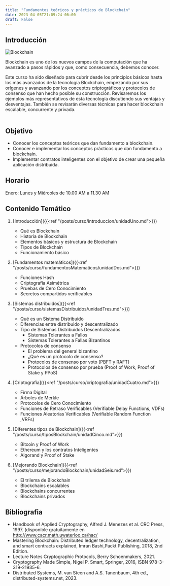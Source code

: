 ```yaml
---
title: "Fundamentos teóricos y prácticos de Blockchain"
date: 2023-04-05T21:09:24-06:00
draft: False
---
```


## Introducción 
![Blockchain](/posts/img/blockchain.jpg#right)

Blockchain es uno de los nuevos campos de la computación que ha avanzado a pasos rápidos y que, como consecuencia, debemos conocer.

Este curso ha sido diseñado para cubrir desde los principios básicos hasta los más avanzados de la tecnología Blockchain, empezando por sus orígenes y avanzando por los conceptos criptográficos y protocolos de consenso que han hecho posible su construcción. Revisaremos los ejemplos más representativos de esta tecnología discutiendo sus ventajas y desventajas. También se revisarán diversas técnicas para hacer blockchain escalable, concurrente y privada. <br><br>


## Objetivo
- Conocer los conceptos teóricos que dan fundamento a blockchain.
- Conocer e implementar los conceptos prácticos que dan fundamento a blockchain.
- Implementar contratos inteligentes con el objetivo de crear una pequeña aplicación distribuida.

## Horario
Enero: Lunes y Miércoles de 10.00 AM a 11.30 AM

## Contenido Temático
1. [Introducción]({{<ref "/posts/curso/introduccion/unidadUno.md">}})
    - Qué es Blockchain 
    - Historia de Blockchain
    - Elementos básicos y estructura de Blockchain
    - Tipos de Blockchain
    - Funcionamiento básico

2. [Fundamentos matemáticos]({{<ref "/posts/curso/fundamentosMatematicos/unidadDos.md">}})
    - Funciones Hash
    - Criptografía Asimétrica
    - Pruebas de Cero Conocimiento
    - Secretos compartidos verificables

3. [Sistemas distribuidos]({{<ref "/posts/curso/sistemasDistribuidos/unidadTres.md">}})
    - Qué es un Sistema Distribuido
    - Diferencias entre distribuido y descentralizado
    - Tipo de Sistemas Distribuidos Descentralizados
        - Sistemas Tolerantes a Fallos
        - Sistemas Tolerantes a Fallas Bizantinos
    - Protocolos de consenso 
        - El problema del general bizantino
        - ¿Qué es un protocolo de consenso?
        - Protocolos de consenso por voto (PBFT y RAFT)
        - Protocolos de consenso por prueba (Proof of Work, Proof of Stake y PPoS)

4. [Criptografía]({{<ref "/posts/curso/criptografia/unidadCuatro.md">}})
    - Firma Digital
    - Árboles de Merkle
    - Protocolos de Cero Conocimiento
    - Funciones de Retraso Verificables (Verifiable Delay Functions, VDFs)
    - Funciones Aleatorias Verificables (Verifiable Random Function ,VRFs)

5. [Diferentes tipos de Blockchain]({{<ref "/posts/curso/tiposBlockchain/unidadCinco.md">}})
    - Bitcoin y Proof of Work
    - Ethereum y los contratos Inteligentes
    - Algorand y Proof of Stake

6. [Mejorando Blockchain]({{<ref "/posts/curso/mejorandoBlockchain/unidadSeis.md">}})
    - El trilema de Blockchain
    - Blockchains escalables
    - Blockchains concurrentes
    - Blockchains privados

## Bibliografia 
- Handbook of Applied Cryptography, Alfred J. Menezes et al. CRC Press, 1997. (disponible gratuitamente en http://www.cacr.math.uwaterloo.ca/hac/
- Mastering Blockchain: Distributed ledger technology, decentralization, and smart contracts explained, Imran Bashi,Packt Publishing, 2018, 2nd Edition.
- Lecture Notes Cryptographic Protocols, Berry Schoenmakers, 2021.
- Cryptography Made Simple, Nigel P. Smart, Springer, 2016, ISBN 978-3-319-21935-6.
- Distributed Systems, M. van Steen and A.S. Tanenbaum, 4th ed., distributed-systems.net, 2023.